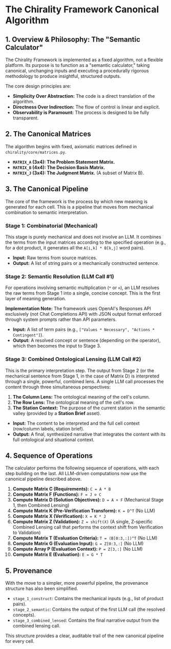 # The Chirality Framework Canonical Algorithm

## 1. Overview & Philosophy: The "Semantic Calculator"

The Chirality Framework is implemented as a fixed algorithm, not a flexible platform. Its purpose is to function as a "semantic calculator," taking canonical, unchanging inputs and executing a procedurally rigorous methodology to produce insightful, structured outputs.

The core design principles are:
-   **Simplicity Over Abstraction:** The code is a direct translation of the algorithm.
-   **Directness Over Indirection:** The flow of control is linear and explicit.
-   **Observability is Paramount:** The process is designed to be fully transparent.

## 2. The Canonical Matrices

The algorithm begins with fixed, axiomatic matrices defined in `chirality/core/matrices.py`.

*   **`MATRIX_A` (3x4): The Problem Statement Matrix.**
*   **`MATRIX_B` (4x4): The Decision Basis Matrix.**
*   **`MATRIX_J` (3x4): The Judgment Matrix.** (A subset of Matrix B).

## 3. The Canonical Pipeline

The core of the framework is the process by which new meaning is generated for each cell. This is a pipeline that moves from mechanical combination to semantic interpretation.

### Stage 1: Combinatorial (Mechanical)

This stage is purely mechanical and does not involve an LLM. It combines the terms from the input matrices according to the specified operation (e.g., for a dot product, it generates all the `A[i,k] * B[k,j]` word pairs).

*   **Input:** Raw terms from source matrices.
*   **Output:** A list of string pairs or a mechanically constructed sentence.

### Stage 2: Semantic Resolution (LLM Call #1)

For operations involving semantic multiplication (`*` or `⊙`), an LLM resolves the raw terms from Stage 1 into a single, concise concept. This is the first layer of meaning generation.

**Implementation Note:** The framework uses OpenAI's Responses API exclusively (not Chat Completions API) with JSON output format enforced through system prompts rather than API parameters.

*   **Input:** A list of term pairs (e.g., `["Values * Necessary", "Actions * Contingent"]`).
*   **Output:** A resolved concept or sentence (depending on the operator), which then becomes the input to Stage 3.

### Stage 3: Combined Ontological Lensing (LLM Call #2)

This is the primary interpretation step. The output from Stage 2 (or the mechanical sentence from Stage 1, in the case of Matrix D) is interpreted through a single, powerful, combined lens. A single LLM call processes the content through three simultaneous perspectives:

1.  **The Column Lens:** The ontological meaning of the cell's column.
2.  **The Row Lens:** The ontological meaning of the cell's row.
3.  **The Station Context:** The purpose of the current station in the semantic valley (provided by a **Station Brief** asset).

*   **Input:** The content to be interpreted and the full cell context (row/column labels, station brief).
*   **Output:** A final, synthesized narrative that integrates the content with its full ontological and situational context.

## 4. Sequence of Operations

The calculator performs the following sequence of operations, with each step building on the last. All LLM-driven computations now use the canonical pipeline described above.

1.  **Compute Matrix C (Requirements):** `C = A * B`
2.  **Compute Matrix F (Functions):** `F = J ⊙ C`
3.  **Compute Matrix D (Solution Objectives):** `D = A + F` (Mechanical Stage 1, then Combined Lensing)
4.  **Compute Matrix K (Pre-Verification Transform):** `K = D^T` (No LLM)
5.  **Compute Matrix X (Verification):** `X = K * J`
6.  **Compute Matrix Z (Validation):** `Z = shift(X)` (A single, Z-specific Combined Lensing call that performs the context shift from Verification to Validation)
7.  **Compute Matrix T (Evaluation Criteria):** `T = (B[0:3,:])^T` (No LLM)
8.  **Compute Matrix G (Evaluation Input):** `G = Z[0:3,:]` (No LLM)
9.  **Compute Array P (Evaluation Context):** `P = Z[3,:]` (No LLM)
10. **Compute Matrix E (Evaluation):** `E = G * T`

## 5. Provenance

With the move to a simpler, more powerful pipeline, the provenance structure has also been simplified.

-   `stage_1_construct`: Contains the mechanical inputs (e.g., list of product pairs).
-   `stage_2_semantic`: Contains the output of the first LLM call (the resolved concepts).
-   `stage_3_combined_lensed`: Contains the final narrative output from the combined lensing call.

This structure provides a clear, auditable trail of the new canonical pipeline for every cell.
